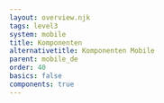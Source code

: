 ```yaml
---
layout: overview.njk
tags: level3
system: mobile
title: Komponenten
alternativetitle: Komponenten Mobile
parent: mobile_de
order: 40
basics: false
components: true
---
```

